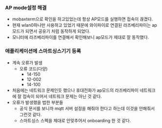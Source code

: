 ### AP mode설정 해결
* mobaxterm으로 확인을 하고있었는데 항상 AP모드를 실행하면 접속이 끊겼다.
* 현재 wlan0하나만 사용하고 있었기 때문에 와이파이로 연결된 라즈베리파이는 ap모드가 되면서 공유기 처럼 동작하게 되었다.
* 모니터에 라즈베리파이를 연결해서 확인해보니 ap모드가 제대로 잘 동작했다.

### 애플리케이션에 스마트싱스기기 등록
* 계속 오류가 발생
    * 오류 코드(다양)
        * 14-150
        * 12-002
        * 14-100
* 처음에는 네트워크 문제인듯 했으나 휴대전화가 ap모드의 라즈베리파이 네트워크에 잘 접속이 되어서 네트워크 문제는 아닌 것 같다.
* 오류가 발생했을 법한 부분들
    * 공식 문서를 보니까 mqtt 서버 설정을 해줘야 한다고 하는데 이것을 안해줘서 그런것 같다.
    * 스마트싱스 스펙을 제대로 안맞추어서 onboarding 한 것 같다.
